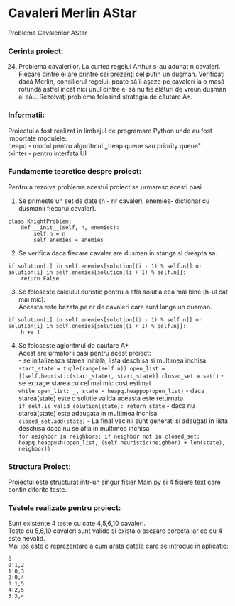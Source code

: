 # Cavaleri Merlin AStar
Problema Cavalerilor AStar

### Cerinta proiect:

24. Problema cavalerilor. La curtea regelui Arthur s-au adunat n cavaleri. Fiecare dintre
ei are printre cei prezenţi cel puţin un duşman. Verificaţi dacă Merlin, consilierul
regelui, poate să îi aşeze pe cavaleri la o masă rotundă astfel încât nici unul dintre ei
să nu fie alături de vreun duşman al său.
Rezolvaţi problema folosind strategia de căutare A*.

### Informatii:

Proiectul a fost realizat in limbajul de programare Python unde au fost importate modulele: <br/>
heapq - modul pentru algoritmul ,,heap queue sau priority queue" <br/>
tkinter - pentru interfata UI <br/>

### Fundamente teoretice despre proiect:

Pentru a rezolva problema acestui proiect se urmaresc acesti pasi : <br/>
1. Se primeste un set de date (n - nr cavaleri, enemies- dictionar cu dusmanii fiecarui cavaler). <br/>
```
class KnightProblem:
    def __init__(self, n, enemies):
        self.n = n
        self.enemies = enemies
``` 
2. Se verifica daca fiecare cavaler are dusman in stanga si dreapta sa. <br/>
```
if solution[i] in self.enemies[solution[(i - 1) % self.n]] or solution[i] in self.enemies[solution[(i + 1) % self.n]]:
    return False
```
3. Se foloseste calculul euristic pentru a afla solutia cea mai bine (h-ul cat mai mic). <br/>
   Aceasta este bazata pe nr de cavaleri care sunt langa un dusman. <br/>
```
if solution[i] in self.enemies[solution[(i - 1) % self.n]] or solution[i] in self.enemies[solution[(i + 1) % self.n]]:
    h += 1
```
4. Se foloseste agloritmul de cautare A* <br/>
   Acest are urmatorii pasi pentru acest proiect: <br/>
       - se initalizeaza starea initiala, lista deschisa si multimea inchisa: <br/>
       ```
       start_state = tuple(range(self.n))
       open_list = [(self.heuristic(start_state), start_state)]
       closed_set = set()
       ```
       - se extrage starea cu cel mai mic cost estimat <br/>
       ```
       while open_list:
       _, state = heapq.heappop(open_list)
       ```
       - daca starea(state) este o solutie valida aceasta este returnata <br/>
       ```
       if self.is_valid_solution(state):
           return state
       ```
       - daca nu starea(state) este adaugata in multimea inchisa <br/>
       ```
       closed_set.add(state)
       ```
       - La final vecinii sunt generati si adaugati in lista deschisa daca nu se afla in multimea inchisa <br/>
       ```
       for neighbor in neighbors:
           if neighbor not in closed_set:
               heapq.heappush(open_list, (self.heuristic(neighbor) + len(state), neighbor))
       ```



### Structura Proiect:

Proiectul este structurat intr-un singur fisier Main.py si 4 fisiere text care contin diferite teste. <br/>

### Testele realizate pentru proiect:
Sunt existente 4 teste cu cate 4,5,6,10 cavaleri. <br/>
Teste cu 5,6,10 cavaleri sunt valide si exista o asezare corecta iar ce cu 4 este nevalid. <br/>
Mai jos este o reprezentare a cum arata datele care se introduc in aplicatie:
```
6
0:1,2
1:0,3
2:0,4
3:1,5
4:2,5
5:3,4
```








